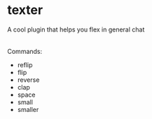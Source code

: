 # texter

A cool plugin that helps you flex in general chat

######

Commands:

- reflip
- flip
- reverse
- clap
- space
- small
- smaller
